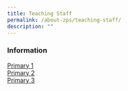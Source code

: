 ```yaml
---
title: Teaching Staff
permalink: /about-zps/teaching-staff/
description: ""
---
```

### **Information**
[Primary 1](/teaching-staff/primary-1/)
<br>[Primary 2](/teaching-staff/primary-2/)
<br>[Primary 3](/list-of-teaching-staff/primary-3/)